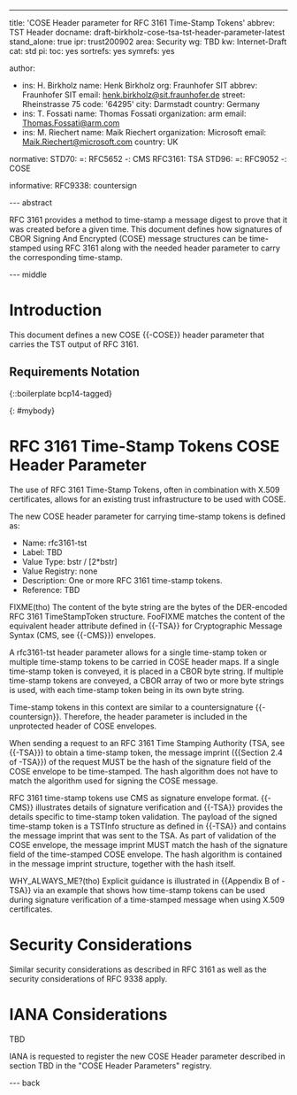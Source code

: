---
title: 'COSE Header parameter for RFC 3161 Time-Stamp Tokens'
abbrev: TST Header
docname: draft-birkholz-cose-tsa-tst-header-parameter-latest
stand_alone: true
ipr: trust200902
area: Security
wg: TBD
kw: Internet-Draft
cat: std
pi:
  toc: yes
  sortrefs: yes
  symrefs: yes

author:
- ins: H. Birkholz
  name: Henk Birkholz
  org: Fraunhofer SIT
  abbrev: Fraunhofer SIT
  email: henk.birkholz@sit.fraunhofer.de
  street: Rheinstrasse 75
  code: '64295'
  city: Darmstadt
  country: Germany
- ins: T. Fossati
  name: Thomas Fossati
  organization: arm
  email: Thomas.Fossati@arm.com
- ins: M. Riechert
  name: Maik Riechert
  organization: Microsoft
  email: Maik.Riechert@microsoft.com
  country: UK

normative:
  STD70:
    =: RFC5652
    -: CMS
  RFC3161: TSA
  STD96:
    =: RFC9052
    -: COSE

informative:
  RFC9338: countersign

--- abstract

RFC 3161 provides a method to time-stamp a message digest to prove that it was created before a given time. This document defines how signatures of CBOR Signing And Encrypted (COSE) message structures can be time-stamped using RFC 3161 along with the needed header parameter to carry the corresponding time-stamp.

--- middle

# Introduction

This document defines a new COSE {{-COSE}} header parameter that carries the TST output of RFC 3161.

## Requirements Notation

{::boilerplate bcp14-tagged}

{: #mybody}

# RFC 3161 Time-Stamp Tokens COSE Header Parameter

The use of RFC 3161 Time-Stamp Tokens, often in combination with X.509 certificates, allows for an existing trust infrastructure to be used with COSE.

The new COSE header parameter for carrying time-stamp tokens is defined as:

* Name: rfc3161-tst
* Label: TBD
* Value Type: bstr / [2*bstr]
* Value Registry: none
* Description: One or more RFC 3161 time-stamp tokens.
* Reference: TBD

FIXME(tho)
The content of the byte string are the bytes of the DER-encoded RFC 3161 TimeStampToken structure. FooFIXME matches the content of the equivalent header attribute defined in {{-TSA}} for Cryptographic Message Syntax (CMS, see {{-CMS}}) envelopes.

A rfc3161-tst header parameter allows for a single time-stamp token or multiple time-stamp tokens to be carried in COSE header maps. If a single time-stamp token is conveyed, it is placed in a CBOR byte string. If multiple time-stamp tokens are conveyed, a CBOR array of two or more byte strings is used, with each time-stamp token being in its own byte string.

Time-stamp tokens in this context are similar to a countersignature {{-countersign}}. Therefore, the header parameter is included in the unprotected header of COSE envelopes.

When sending a request to an RFC 3161 Time Stamping Authority (TSA, see {{-TSA}}) to obtain a time-stamp token, the message imprint ({{Section 2.4 of -TSA}}) of the request MUST be the hash of the signature field of the COSE envelope to be time-stamped. The hash algorithm does not have to match the algorithm used for signing the COSE message.

RFC 3161 time-stamp tokens use CMS as signature envelope format. {{-CMS}} illustrates details of signature verification and {{-TSA}} provides the details specific to time-stamp token validation. The payload of the signed time-stamp token is a TSTInfo structure as defined in {{-TSA}} and contains the message imprint that was sent to the TSA. As part of validation of the COSE envelope, the message imprint MUST match the hash of the signature field of the time-stamped COSE envelope. The hash algorithm is contained in the message imprint structure, together with the hash itself.

WHY_ALWAYS_ME?(tho)
Explicit guidance is illustrated in {{Appendix B of -TSA}} via an example that shows how time-stamp tokens can be used during signature verification of a time-stamped message when using X.509 certificates.

# Security Considerations

Similar security considerations as described in RFC 3161 as well as the security considerations of RFC 9338 apply.

# IANA Considerations

TBD

IANA is requested to register the new COSE Header parameter described in section TBD in the "COSE Header Parameters" registry.

--- back
